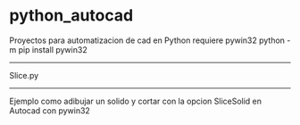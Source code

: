 # python_autocad
Proyectos para automatizacion de cad en Python
requiere pywin32
python -m pip install pywin32


*****************************************************************************************************
Slice.py
*****************************************************************************************************
Ejemplo como adibujar un solido y cortar con la opcion SliceSolid en Autocad con pywin32


